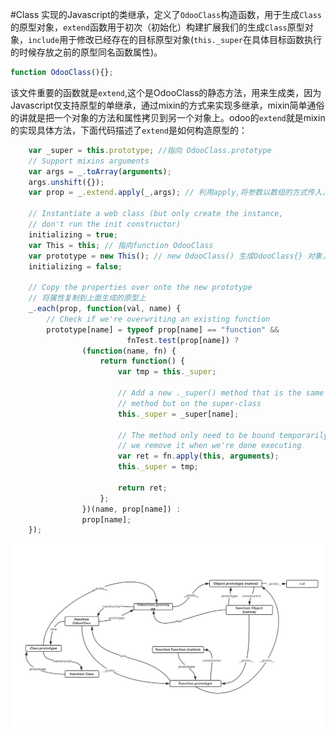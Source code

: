 #Class
实现的Javascript的类继承，定义了`OdooClass`构造函数，用于生成`Class`的原型对象，`extend`函数用于初次（初始化）构建扩展我们的生成`Class`原型对象，`include`用于修改已经存在的目标原型对象\(`this._super`在具体目标函数执行的时候存放之前的原型同名函数属性\)。

```js
function OdooClass(){};
```

该文件重要的函数就是`extend`,这个是OdooClass的静态方法，用来生成类，因为Javascript仅支持原型的单继承，通过mixin的方式来实现多继承，mixin简单通俗的讲就是把一个对象的方法和属性拷贝到另一个对象上。odoo的`extend`就是mixin的实现具体方法，下面代码描述了`extend`是如何构造原型的：

```js
    var _super = this.prototype; //指向 OdooClass.prototype
    // Support mixins arguments
    var args = _.toArray(arguments);
    args.unshift({});
    var prop = _.extend.apply(_,args); // 利用apply,将参数以数组的方式传入，无需关心参数的个数

    // Instantiate a web class (but only create the instance,
    // don't run the init constructor)
    initializing = true;
    var This = this; // 指向function OdooClass
    var prototype = new This(); // new OdooClass() 生成OdooClass{} 对象，作为function Class的原型
    initializing = false;

    // Copy the properties over onto the new prototype
    // 将属性复制到上面生成的原型上
    _.each(prop, function(val, name) {
        // Check if we're overwriting an existing function
        prototype[name] = typeof prop[name] == "function" &&
                          fnTest.test(prop[name]) ?
                (function(name, fn) {
                    return function() {
                        var tmp = this._super;

                        // Add a new ._super() method that is the same
                        // method but on the super-class
                        this._super = _super[name];

                        // The method only need to be bound temporarily, so
                        // we remove it when we're done executing
                        var ret = fn.apply(this, arguments);
                        this._super = tmp;

                        return ret;
                    };
                })(name, prop[name]) :
                prop[name];
    });
```

![](/assets/class.jpg)



